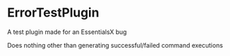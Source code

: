 # ErrorTestPlugin
A test plugin made for an EssentialsX bug

Does nothing other than generating successful/failed command executions
